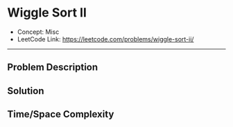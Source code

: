 # Wiggle Sort II

- Concept: Misc
- LeetCode Link: https://leetcode.com/problems/wiggle-sort-ii/

---

## Problem Description

## Solution

## Time/Space Complexity

